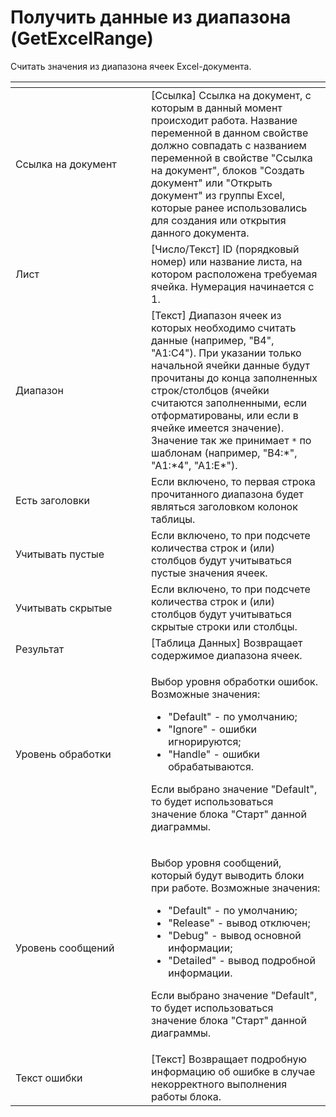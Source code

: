 # Получить данные из диапазона (GetExcelRange)

Считать значения из диапазона ячеек Excel-документа.

<table data-header-hidden><thead><tr><th width="201"></th><th></th></tr></thead><tbody><tr><td>Ссылка на документ</td><td>[Ссылка] Ссылка на документ, с которым в данный момент происходит работа. Название переменной в данном свойстве должно совпадать с названием переменной в свойстве "Ссылка на документ", блоков "Создать документ" или "Открыть документ" из группы Excel, которые ранее использовались для создания или открытия данного документа.</td></tr><tr><td>Лист</td><td>[Число/Текст] ID (порядковый номер) или название листа, на котором расположена требуемая ячейка. Нумерация начинается с 1.</td></tr><tr><td>Диапазон</td><td>[Текст] Диапазон ячеек из которых необходимо считать данные (например, "B4", "A1:C4"). При указании только начальной ячейки данные будут прочитаны до конца заполненных <br>строк/столбцов (ячейки считаются заполненными, если отформатированы, или если в ячейке имеется значение). Значение так же принимает <code>*</code> по шаблонам (например, "B4:*", "A1:*4", "A1:E*").</td></tr><tr><td>Есть заголовки</td><td>Если включено, то первая строка прочитанного диапазона будет являться заголовком колонок таблицы.</td></tr><tr><td>Учитывать пустые</td><td>Если включено, то при подсчете количества строк и (или) столбцов будут учитываться пустые значения ячеек.</td></tr><tr><td>Учитывать скрытые</td><td>Если включено, то при подсчете количества строк и (или) столбцов будут учитываться скрытые строки или столбцы.</td></tr><tr><td>Результат</td><td>[Таблица Данных] Возвращает содержимое диапазона ячеек.</td></tr><tr><td>Уровень обработки</td><td><p>Выбор уровня обработки ошибок. Возможные значения: </p><ul><li>"Default" - по умолчанию; </li><li>"Ignore" - ошибки игнорируются; </li><li>"Handle" - ошибки обрабатываются. </li></ul><p>Если выбрано значение "Default", то будет использоваться значение блока "Старт" данной диаграммы.</p></td></tr><tr><td>Уровень сообщений</td><td><p>Выбор уровня сообщений, который будут выводить блоки при работе. Возможные значения: </p><ul><li>"Default" - по умолчанию; </li><li>"Release" - вывод отключен; </li><li>"Debug" - вывод основной информации; </li><li>"Detailed" - вывод подробной информации. </li></ul><p>Если выбрано значение "Default", то будет использоваться значение блока "Старт" данной диаграммы.</p></td></tr><tr><td>Текст ошибки</td><td>[Текст] Возвращает подробную информацию об ошибке в случае некорректного выполнения работы блока.</td></tr></tbody></table>
